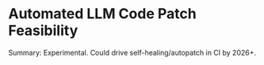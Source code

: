 # Automated LLM Code Patch Feasibility

Summary: Experimental. Could drive self-healing/autopatch in CI by 2026+.
